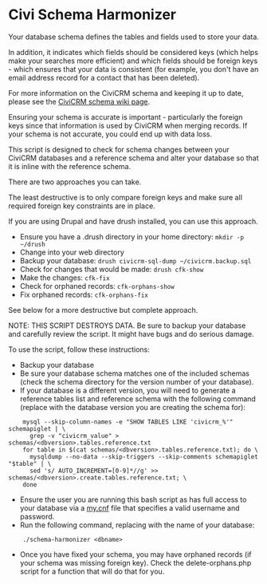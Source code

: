 # Civi Schema Harmonizer

Your database schema defines the tables and fields used to store your data.

In addition, it indicates which fields should be considered keys (which helps make your searches more efficient) and which fields should be foreign keys - which ensures that your data is consistent (for example, you don't have an email address record for a contact that has been deleted).

For more information on the CiviCRM schema and keeping it up to date, please see the [CiviCRM schema wiki page](http://wiki.civicrm.org/confluence/display/CRMDOC/Ensuring+Schema+Integrity+on+Upgrades).

Ensuring your schema is accurate is important - particularly the foreign keys since that information is used by CiviCRM when merging records. If your schema is not accurate, you could end up with data loss.

This script is designed to check for schema changes between your CiviCRM databases and a reference schema and alter your database so that it is inline with the reference schema.

There are two approaches you can take.

The least destructive is to only compare foreign keys and make sure all required foreign key constraints are in place.

If you are using Drupal and have drush installed, you can use this approach.

 * Ensure you have a .drush directory in your home directory: `mkdir -p ~/drush`
 * Change into your web directory
 * Backup your database: `drush civicrm-sql-dump ~/civicrm.backup.sql`
 * Check for changes that would be made: `drush cfk-show`
 * Make the changes: `cfk-fix`
 * Check for orphaned records: `cfk-orphans-show`
 * Fix orphaned records: `cfk-orphans-fix`

See below for a more destructive but complete approach.

NOTE: THIS SCRIPT DESTROYS DATA. Be sure to backup your database and carefully review the script. It might have bugs and do serious damage.

To use the script, follow these instructions:

 * Backup your database
 * Be sure your database schema matches one of the included schemas (check the schema directory for the version number of your database).
 * If your database is a different version, you will need to generate a reference tables list and reference schema with the following command (replace <dbversion> with the database version you are creating the schema for):
```
    mysql --skip-column-names -e "SHOW TABLES LIKE 'civicrm_%'" schemapiglet | \
      grep -v "civicrm_value" > schemas/<dbversion>.tables.reference.txt
    for table in $(cat schemas/<dbversion>.tables.reference.txt); do \
      mysqldump --no-data --skip-triggers --skip-comments schemapiglet "$table" | \
      sed 's/ AUTO_INCREMENT=[0-9]*//g' >> schemas/<dbversion>.create.tables.reference.txt; \
    done
```
 * Ensure the user you are running this bash script as has full access to your database via a [my.cnf](https://dev.mysql.com/doc/refman/5.1/en/option-files.html) file that specifies a valid username and password.
 * Run the following command, replacing <dbname> with the name of your database:
```
    ./schema-harmonizer <dbname>
```
 * Once you have fixed your schema, you may have orphaned records (if your schema was missing foreign key). Check the delete-orphans.php script for a function that will do that for you. 

